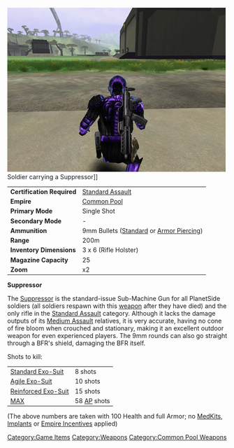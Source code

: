 ![](../images/PSScreenShot0299.jpg "fig:PSScreenShot0299.jpg") Soldier carrying a
Suppressor\]\]

|                            |                                                                                            |
| -------------------------- | ------------------------------------------------------------------------------------------ |
| **Certification Required** | [Standard Assault](certifications/Standard_Assault.md)                                                    |
| **Empire**                 | [Common Pool](../terminology/Common_Pool.md)                                                              |
| **Primary Mode**           | Single Shot                                                                                |
| **Secondary Mode**         | \-                                                                                         |
| **Ammunition**             | 9mm Bullets ([Standard](../ammunition/9mm_Bullet.md) or [Armor Piercing](Armour_Piercing_9mm_Bullet.md)) |
| **Range**                  | 200m                                                                                       |
| **Inventory Dimensions**   | 3 x 6 (Rifle Holster)                                                                      |
| **Magazine Capacity**      | 25                                                                                         |
| **Zoom**                   | x2                                                                                         |

**Suppressor**

The [Suppressor](Suppressor.md) is the standard-issue
Sub-Machine Gun for all PlanetSide soldiers (all soldiers respawn with
this [weapon](Weapon.md) after they have died) and the only
rifle in the [Standard Assault](certifications/Standard_Assault.md) category.
Although it lacks the damage outputs of its [Medium
Assault](../certifications/Medium_Assault.md) relatives, it is very accurate,
having no cone of fire bloom when crouched and stationary, making it an
excellent outdoor weapon for even experienced players. The 9mm rounds
can also go straight through a BFR's shield, damaging the BFR itself.

Shots to kill:

|                                               |                                  |
| --------------------------------------------- | -------------------------------- |
| [Standard Exo-Suit](armor/Standard_Exo-Suit.md)     | 8 shots                          |
| [Agile Exo-Suit](../armor/Agile_Exo-Suit.md)           | 10 shots                         |
| [Reinforced Exo-Suit](../armor/Reinforced_Exo-Suit.md) | 15 shots                         |
| [MAX](../items/Mechanized_Assault_Exo-Suit.md)         | 58 [AP](../terminology/Armor_Piercing.md) shots |

(The above numbers are taken with 100 Health and full Armor; no
[MedKits](../items/MedKit.md), [Implants](../implants/Implants.md) or [Empire
Incentives](../etc/Empire_Incentives.md) applied)

[Category:Game Items](Category:Game_Items.md)
[Category:Weapons](Category:Weapons.md) [Category:Common Pool
Weapons](Category:Common_Pool_Weapons.md)
